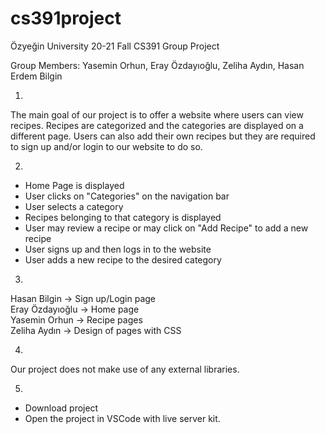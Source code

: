 # cs391project
Özyeğin University 20-21 Fall CS391 Group Project

Group Members: Yasemin Orhun, Eray Özdayıoğlu, Zeliha Aydın, Hasan Erdem Bilgin

1.
The main goal of our project is to offer a website where users can view recipes. Recipes are categorized and the categories are displayed on a different page. Users can also add their own recipes but they are required to sign up and/or login to our website to do so.

2.
- Home Page is displayed
- User clicks on "Categories" on the navigation bar
- User selects a category
- Recipes belonging to that category is displayed
- User may review a recipe or may click on "Add Recipe" to add a new recipe
- User signs up and then logs in to the website
- User adds a new recipe to the desired category

3.
Hasan Bilgin -> Sign up/Login page\
Eray Özdayıoğlu -> Home page\
Yasemin Orhun -> Recipe pages\
Zeliha Aydın -> Design of pages with CSS

4.
Our project does not make use of any external libraries.

5.
- Download project
- Open the project in VSCode with live server kit.                                                               
   
